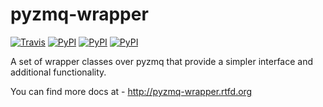 pyzmq-wrapper
=============

[![Travis](https://img.shields.io/travis/supercoderz/pyzmq-wrapper.svg?maxAge=2592000)]()
[![PyPI](https://img.shields.io/pypi/dw/pyzmq-wrapper.svg?maxAge=2592000)]()
[![PyPI](https://img.shields.io/pypi/v/pyzmq-wrapper.svg?maxAge=2592000)]()
[![PyPI](https://img.shields.io/pypi/pyversions/pyzmq-wrapper.svg?maxAge=2592000)]()

A set of wrapper classes over pyzmq that provide a simpler interface and additional functionality.

You can find more docs at - http://pyzmq-wrapper.rtfd.org


